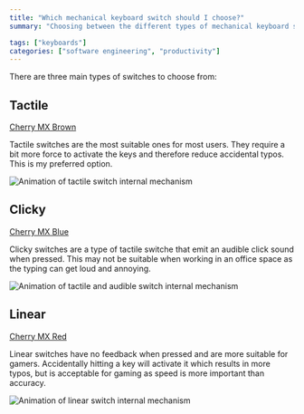 ```yaml
---
title: "Which mechanical keyboard switch should I choose?"
summary: "Choosing between the different types of mechanical keyboard switches?"

tags: ["keyboards"]
categories: ["software engineering", "productivity"]
---
```


There are three main types of switches to choose from: 

## Tactile

[Cherry MX Brown](https://www.cherrymx.de/en/mx-original/mx-brown.html)

Tactile switches are the most suitable ones for most users. They require a bit more force to activate the keys and therefore reduce accidental typos. This is my preferred option.

![Animation of tactile switch internal mechanism](https://www.cherrymx.de/_Resources/Persistent/eab22a5e10e07e5487817e5eaaa42db92950dfc3/GIF_MXRGB_Brown.gif)


## Clicky

[Cherry MX Blue](https://www.cherrymx.de/en/mx-original/mx-blue.html)

Clicky switches are a type of tactile switche that emit an audible click sound when pressed. This may not be suitable when working in an office space as the typing can get loud and annoying. 

![Animation of tactile and audible switch internal mechanism](https://www.cherrymx.de/_Resources/Persistent/82e048237373b7ff396b8f766abeaa21f116a942/GIF_MXRGB_Blue.gif)


## Linear

[Cherry MX Red](https://www.cherrymx.de/en/mx-original/mx-red.html)

Linear switches have no feedback when pressed and are more suitable for gamers. Accidentally hitting a key will activate it which results in more typos, but is acceptable for gaming as speed is more important than accuracy. 

![Animation of linear switch internal mechanism](https://www.cherrymx.de/_Resources/Persistent/fdcfc281f40105a8b46c3e03b72e34e7692ab1c6/GIF_MXRGB_Std-Red.gif)
